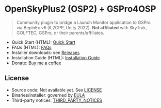 # OpenSkyPlus2 (OSP2) + GSPro4OSP

> Community plugin to bridge a Launch Monitor application to GSPro via BepInEx v6 (IL2CPP, Unity 2022).
> **Not affiliated** with SkyTrak, GOLFTEC, GSPro, or their parents/affiliates.

- Quick Start (HTML): [Quick Start](https://openskyplus2.github.io/OpenSkyPlus2/README-OpenSkyPlus2.html)
- FAQs (HTML): [FAQs](https://openskyplus2.github.io/OpenSkyPlus2/FAQs-OpenSkyPlus2.html)
- Installer downloads: see [Releases](../../releases)
- Installation Guide (HTML): [Installation Guide](https://openskyplus2.github.io/OpenSkyPlus2/OpenSkyPlus2-InstallGuide.html)
- Donate: [Buy me a coffee](https://www.buymeacoffee.com/eksisle)

## License

- Source code: Not available yet. See [LICENSE](LICENSE)  
- Binaries/installer: governed by [EULA](EULA.txt)  
- Third-party notices: [THIRD_PARTY_NOTICES](THIRD_PARTY_NOTICES/)

